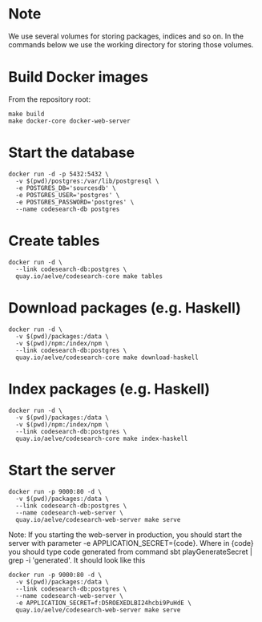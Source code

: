 # Note

We use several volumes for storing packages, indices and so on. In the
commands below we use the working directory for storing those volumes.

# Build Docker images

From the repository root:

```
make build
make docker-core docker-web-server
```

# Start the database

```
docker run -d -p 5432:5432 \
  -v $(pwd)/postgres:/var/lib/postgresql \
  -e POSTGRES_DB='sourcesdb' \
  -e POSTGRES_USER='postgres' \
  -e POSTGRES_PASSWORD='postgres' \
  --name codesearch-db postgres
```

# Create tables

```
docker run -d \
  --link codesearch-db:postgres \
  quay.io/aelve/codesearch-core make tables
```

# Download packages (e.g. Haskell)

```
docker run -d \
  -v $(pwd)/packages:/data \
  -v $(pwd)/npm:/index/npm \
  --link codesearch-db:postgres \
  quay.io/aelve/codesearch-core make download-haskell
```
# Index packages (e.g. Haskell)

```
docker run -d \
  -v $(pwd)/packages:/data \
  -v $(pwd)/npm:/index/npm \
  --link codesearch-db:postgres \
  quay.io/aelve/codesearch-core make index-haskell
```

# Start the server

```
docker run -p 9000:80 -d \
  -v $(pwd)/packages:/data \
  --link codesearch-db:postgres \
  --name codesearch-web-server \
  quay.io/aelve/codesearch-web-server make serve
```
Note: If you starting the web-server in production, you should start the server with parameter -e APPLICATION_SECRET={code}. Where in {code} you should type code generated from command sbt playGenerateSecret | grep -i 'generated'. It should look like this
```
docker run -p 9000:80 -d \
  -v $(pwd)/packages:/data \
  --link codesearch-db:postgres \
  --name codesearch-web-server \
  -e APPLICATION_SECRET=f:D5ROEXEDLBI24hcbi9PuHdE \
  quay.io/aelve/codesearch-web-server make serve
```
